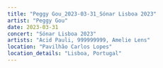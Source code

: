 ```yaml
---
title: "Peggy Gou_2023-03-31_Sónar Lisboa 2023"
artist: "Peggy Gou"
date: 2023-03-31
concert: "Sónar Lisboa 2023"
artists: "Acid Pauli, 999999999, Amelie Lens"
location: "Pavilhão Carlos Lopes"
location_details: "Lisboa, Portugal"
---
```

